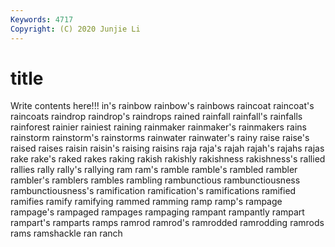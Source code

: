 ```yaml
---
Keywords: 4717
Copyright: (C) 2020 Junjie Li
---
```


# title

Write contents here!!!
in's 
rainbow
rainbow's 
rainbows 
raincoat 
raincoat's 
raincoats 
raindrop 
raindrop's 
raindrops 
rained 
rainfall
rainfall's 
rainfalls 
rainforest 
rainier 
rainiest 
raining 
rainmaker 
rainmaker's 
rainmakers 
rains
rainstorm 
rainstorm's 
rainstorms 
rainwater 
rainwater's 
rainy 
raise 
raise's 
raised 
raises
raisin 
raisin's 
raising 
raisins 
raja 
raja's 
rajah 
rajah's 
rajahs 
rajas
rake 
rake's 
raked 
rakes 
raking 
rakish 
rakishly 
rakishness 
rakishness's 
rallied
rallies 
rally 
rally's 
rallying 
ram 
ram's 
ramble 
ramble's 
rambled 
rambler
rambler's 
ramblers 
rambles 
rambling 
rambunctious 
rambunctiousness 
rambunctiousness's 
ramification 
ramification's 
ramifications
ramified 
ramifies 
ramify 
ramifying 
rammed 
ramming 
ramp 
ramp's 
rampage 
rampage's
rampaged 
rampages 
rampaging 
rampant 
rampantly 
rampart 
rampart's 
ramparts 
ramps 
ramrod
ramrod's 
ramrodded 
ramrodding 
ramrods 
rams 
ramshackle 
ran 
ranch 
